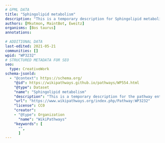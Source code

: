 ```yaml
---
# GPML DATA
title: "Sphingolipid metabolism"
description: "This is a temporary description for Sphingolipid metabolism"
authors: [Mkutmon, MaintBot, Eweitz]
organisms: [Bos taurus]
annotations:
  
# ADDITIONAL DATA
last-edited: 2021-05-21
communities: []
wpid: "WP3232"
# STRUCTURED METADATA FOR SEO
seo:
  type: CreativeWork
schema-jsonld:
  - "@context": https://schema.org/
    "@id": https://wikipathways.github.io/pathways/WP554.html
    "@type": Dataset
    "name": "Sphingolipid metabolism"
    "description": "This is a temporary description for the pathway entitled: Sphingolipid metabolism"
    "url": "https://www.wikipathways.org/index.php/Pathway:WP3232"
    "license": CC0
    "creator":
    - "@type": Organization
      "name": "WikiPathways"
    "keywords": [
      "",
      ]
---
```

